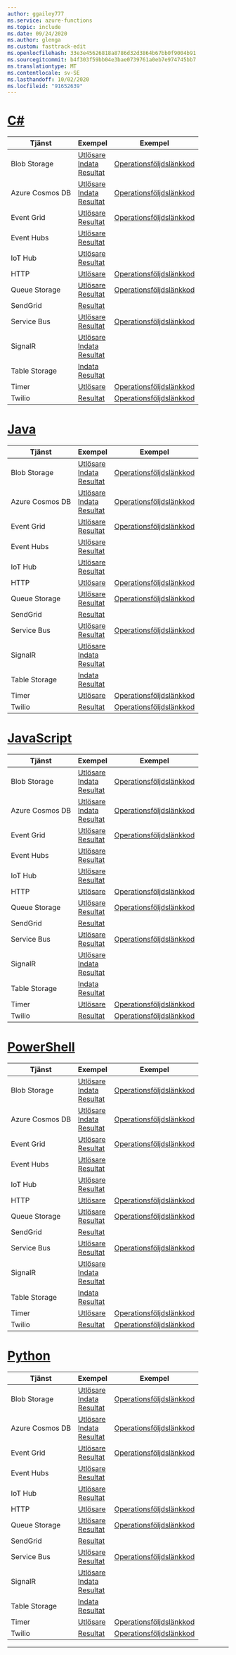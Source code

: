 ```yaml
---
author: ggailey777
ms.service: azure-functions
ms.topic: include
ms.date: 09/24/2020
ms.author: glenga
ms.custom: fasttrack-edit
ms.openlocfilehash: 33e3e45626818a8786d32d3864b67bb0f9004b91
ms.sourcegitcommit: b4f303f59bb04e3bae0739761a0eb7e974745bb7
ms.translationtype: MT
ms.contentlocale: sv-SE
ms.lasthandoff: 10/02/2020
ms.locfileid: "91652639"
---
```

# <a name="c"></a>[C#](#tab/csharp)

| Tjänst | Exempel | Exempel |
| ---- | ----- | ------ | 
| Blob Storage | [Utlösare](../articles/azure-functions/functions-bindings-storage-blob-trigger.md?tabs=csharp#example)<br/>[Indata](../articles/azure-functions/functions-bindings-storage-blob-input.md?tabs=csharp#example)<br/>[Resultat](../articles/azure-functions/functions-bindings-storage-blob-output.md?tabs=csharp#example) | [Operationsföljdslänkkod](https://www.serverlesslibrary.net/?technology=Blob%20Storage&language=C%23) |
| Azure Cosmos DB |[Utlösare](../articles/azure-functions/functions-bindings-cosmosdb-v2-trigger.md?tabs=csharp#example)<br/>[Indata](../articles/azure-functions/functions-bindings-cosmosdb-v2-input.md?tabs=csharp#example)<br/>[Resultat](../articles/azure-functions/functions-bindings-cosmosdb-v2-output.md?tabs=csharp#example) | [Operationsföljdslänkkod](https://www.serverlesslibrary.net/?technology=Cosmos%2CCosmos%20DB&language=C%23) |
| Event Grid |[Utlösare](../articles/azure-functions/functions-bindings-event-grid-trigger.md?tabs=csharp#example)<br/>[Resultat](../articles/azure-functions/functions-bindings-event-grid-output.md?tabs=csharp#example) | [Operationsföljdslänkkod](https://www.serverlesslibrary.net/?technology=Event%20Grid&language=C%23) |
| Event Hubs |[Utlösare](../articles/azure-functions/functions-bindings-event-hubs-trigger.md?tabs=csharp#example)<br/>[Resultat](../articles/azure-functions/functions-bindings-event-hubs-output.md?tabs=csharp#example) | |
| IoT Hub |[Utlösare](../articles/azure-functions/functions-bindings-event-iot-trigger.md?tabs=csharp#example)<br/>[Resultat](../articles/azure-functions/functions-bindings-event-iot-output.md?tabs=csharp#example) | |
| HTTP |[Utlösare](../articles/azure-functions/functions-bindings-http-webhook-trigger.md?tabs=csharp#example) | [Operationsföljdslänkkod](https://www.serverlesslibrary.net/?language=C%23&filtertext=http) |
| Queue Storage | [Utlösare](../articles/azure-functions/functions-bindings-storage-queue-trigger.md?tabs=csharp#example)<br/>[Resultat](../articles/azure-functions/functions-bindings-storage-queue-output.md?tabs=csharp#example) | [Operationsföljdslänkkod](https://www.serverlesslibrary.net/?technology=Storage%20Queue&language=C%23) |
| SendGrid | [Resultat](../articles/azure-functions/functions-bindings-sendgrid.md?tabs=csharp#example) | |
| Service Bus |[Utlösare](../articles/azure-functions/functions-bindings-service-bus-trigger.md?tabs=csharp#example)<br/>[Resultat](../articles/azure-functions/functions-bindings-service-bus-output.md?tabs=csharp#example) | [Operationsföljdslänkkod](https://www.serverlesslibrary.net/?technology=Service%20Bus%20Queue&language=C%23) |
| SignalR| [Utlösare](../articles/azure-functions/functions-bindings-signalr-service-trigger.md?tabs=csharp#example)<br/>[Indata](../articles/azure-functions/functions-bindings-signalr-service-input.md?tabs=csharp#example)<br/>[Resultat](../articles/azure-functions/functions-bindings-signalr-service-output.md?tabs=csharp) | |
| Table Storage| [Indata](../articles/azure-functions/functions-bindings-storage-table.md?tabs=csharp#input)<br/>[Resultat](../articles/azure-functions/functions-bindings-storage-table.md?tabs=csharp#output) | |
| Timer | [Utlösare](../articles/azure-functions/functions-bindings-timer.md?tabs=csharp#example) | [Operationsföljdslänkkod](https://www.serverlesslibrary.net/?language=C%23&filtertext=timer) |
| Twilio | [Resultat](../articles/azure-functions/functions-bindings-twilio.md?tabs=csharp#example---functions-2x-and-higher) | [Operationsföljdslänkkod](https://www.serverlesslibrary.net/?language=C%23&filtertext=twilio) |

# <a name="java"></a>[Java](#tab/java)

| Tjänst | Exempel | Exempel |
| ---- | ----- | ------ | 
| Blob Storage | [Utlösare](../articles/azure-functions/functions-bindings-storage-blob-trigger.md?tabs=java#example)<br/>[Indata](../articles/azure-functions/functions-bindings-storage-blob-input.md?tabs=java#example)<br/>[Resultat](../articles/azure-functions/functions-bindings-storage-blob-output.md?tabs=java#example) | [Operationsföljdslänkkod](https://www.serverlesslibrary.net/?technology=Blob%20Storage&language=Java) |
| Azure Cosmos DB |[Utlösare](../articles/azure-functions/functions-bindings-cosmosdb-v2-trigger.md?tabs=java#example)<br/>[Indata](../articles/azure-functions/functions-bindings-cosmosdb-v2-input.md?tabs=java#example)<br/>[Resultat](../articles/azure-functions/functions-bindings-cosmosdb-v2-output.md?tabs=java#example) | [Operationsföljdslänkkod](https://www.serverlesslibrary.net/?technology=Cosmos%2CCosmos%20DB&language=Java) |
| Event Grid |[Utlösare](../articles/azure-functions/functions-bindings-event-grid-trigger.md?tabs=java#example)<br/>[Resultat](../articles/azure-functions/functions-bindings-event-grid-output.md?tabs=java#example) | [Operationsföljdslänkkod](https://www.serverlesslibrary.net/?technology=Event%20Grid&language=Java) |
| Event Hubs |[Utlösare](../articles/azure-functions/functions-bindings-event-hubs-trigger.md?tabs=java#example)<br/>[Resultat](../articles/azure-functions/functions-bindings-event-hubs-output.md?tabs=java#example) | |
| IoT Hub |[Utlösare](../articles/azure-functions/functions-bindings-event-iot-trigger.md?tabs=java#example)<br/>[Resultat](../articles/azure-functions/functions-bindings-event-iot-output.md?tabs=java#example) | |
| HTTP |[Utlösare](../articles/azure-functions/functions-bindings-http-webhook-trigger.md?tabs=java#example) | [Operationsföljdslänkkod](https://www.serverlesslibrary.net/?language=Java&filtertext=http) |
| Queue Storage | [Utlösare](../articles/azure-functions/functions-bindings-storage-queue-trigger.md?tabs=java#example)<br/>[Resultat](../articles/azure-functions/functions-bindings-storage-queue-output.md?tabs=java#example) | [Operationsföljdslänkkod](https://www.serverlesslibrary.net/?technology=Storage%20Queue&language=Java) |
| SendGrid | [Resultat](../articles/azure-functions/functions-bindings-sendgrid.md?tabs=java#example) | |
| Service Bus |[Utlösare](../articles/azure-functions/functions-bindings-service-bus-trigger.md?tabs=java#example)<br/>[Resultat](../articles/azure-functions/functions-bindings-service-bus-output.md?tabs=java#example) | [Operationsföljdslänkkod](https://www.serverlesslibrary.net/?technology=Service%20Bus%20Queue&language=Java) |
| SignalR| [Utlösare](../articles/azure-functions/functions-bindings-signalr-service-trigger.md?tabs=java#example)<br/>[Indata](../articles/azure-functions/functions-bindings-signalr-service-input.md?tabs=java#example)<br/>[Resultat](../articles/azure-functions/functions-bindings-signalr-service-output.md?tabs=java) | |
| Table Storage| [Indata](../articles/azure-functions/functions-bindings-storage-table.md?tabs=java#input)<br/>[Resultat](../articles/azure-functions/functions-bindings-storage-table.md?tabs=java#output) | |
| Timer | [Utlösare](../articles/azure-functions/functions-bindings-timer.md?tabs=java#example) | [Operationsföljdslänkkod](https://www.serverlesslibrary.net/?language=Java&filtertext=timer) |
| Twilio | [Resultat](../articles/azure-functions/functions-bindings-twilio.md?tabs=java#example---functions-2x-and-higher) | [Operationsföljdslänkkod](https://www.serverlesslibrary.net/?language=Java&filtertext=twilio) |

# <a name="javascript"></a>[JavaScript](#tab/javascript)

| Tjänst | Exempel | Exempel |
| ---- | ----- | ------ | 
| Blob Storage | [Utlösare](../articles/azure-functions/functions-bindings-storage-blob-trigger.md?tabs=javascript#example)<br/>[Indata](../articles/azure-functions/functions-bindings-storage-blob-input.md?tabs=javascript#example)<br/>[Resultat](../articles/azure-functions/functions-bindings-storage-blob-output.md?tabs=javascript#example) | [Operationsföljdslänkkod](https://www.serverlesslibrary.net/?technology=Blob%20Storage&language=JavaScript) |
| Azure Cosmos DB |[Utlösare](../articles/azure-functions/functions-bindings-cosmosdb-v2-trigger.md?tabs=javascript#example)<br/>[Indata](../articles/azure-functions/functions-bindings-cosmosdb-v2-input.md?tabs=javascript#example)<br/>[Resultat](../articles/azure-functions/functions-bindings-cosmosdb-v2-output.md?tabs=javascript#example) | [Operationsföljdslänkkod](https://www.serverlesslibrary.net/?technology=Cosmos%2CCosmos%20DB&language=JavaScript) |
| Event Grid |[Utlösare](../articles/azure-functions/functions-bindings-event-grid-trigger.md?tabs=javascript#example)<br/>[Resultat](../articles/azure-functions/functions-bindings-event-grid-output.md?tabs=javascript#example) | [Operationsföljdslänkkod](https://www.serverlesslibrary.net/?technology=Event%20Grid&language=JavaScript) |
| Event Hubs |[Utlösare](../articles/azure-functions/functions-bindings-event-hubs-trigger.md?tabs=javascript#example)<br/>[Resultat](../articles/azure-functions/functions-bindings-event-hubs-output.md?tabs=javascript#example) | |
| IoT Hub |[Utlösare](../articles/azure-functions/functions-bindings-event-iot-trigger.md?tabs=javascript#example)<br/>[Resultat](../articles/azure-functions/functions-bindings-event-iot-output.md?tabs=javascript#example) | |
| HTTP |[Utlösare](../articles/azure-functions/functions-bindings-http-webhook-trigger.md?tabs=javascript#example) | [Operationsföljdslänkkod](https://www.serverlesslibrary.net/?language=JavaScript&filtertext=http) |
| Queue Storage | [Utlösare](../articles/azure-functions/functions-bindings-storage-queue-trigger.md?tabs=javascript#example)<br/>[Resultat](../articles/azure-functions/functions-bindings-storage-queue-output.md?tabs=javascript#example) | [Operationsföljdslänkkod](https://www.serverlesslibrary.net/?technology=Storage%20Queue&language=JavaScript) |
| SendGrid | [Resultat](../articles/azure-functions/functions-bindings-sendgrid.md?tabs=javascript#example) | |
| Service Bus |[Utlösare](../articles/azure-functions/functions-bindings-service-bus-trigger.md?tabs=javascript#example)<br/>[Resultat](../articles/azure-functions/functions-bindings-service-bus-output.md?tabs=javascript#example) | [Operationsföljdslänkkod](https://www.serverlesslibrary.net/?technology=Service%20Bus%20Queue&language=JavaScript) |
| SignalR| [Utlösare](../articles/azure-functions/functions-bindings-signalr-service-trigger.md?tabs=javascript#example)<br/>[Indata](../articles/azure-functions/functions-bindings-signalr-service-input.md?tabs=javascript#example)<br/>[Resultat](../articles/azure-functions/functions-bindings-signalr-service-output.md?tabs=javascript) | |
| Table Storage| [Indata](../articles/azure-functions/functions-bindings-storage-table.md?tabs=javascript#input)<br/>[Resultat](../articles/azure-functions/functions-bindings-storage-table.md?tabs=javascript#output) | |
| Timer | [Utlösare](../articles/azure-functions/functions-bindings-timer.md?tabs=javascript#example) | [Operationsföljdslänkkod](https://www.serverlesslibrary.net/?language=JavaScript&filtertext=timer) |
| Twilio | [Resultat](../articles/azure-functions/functions-bindings-twilio.md?tabs=javascript#example---functions-2x-and-higher) | [Operationsföljdslänkkod](https://www.serverlesslibrary.net/?language=JavaScript&filtertext=twilio) |

# <a name="powershell"></a>[PowerShell](#tab/powershell)

| Tjänst | Exempel | Exempel |
| ---- | ----- | ------ | 
| Blob Storage | [Utlösare](../articles/azure-functions/functions-bindings-storage-blob-trigger.md?tabs=powershell#example)<br/>[Indata](../articles/azure-functions/functions-bindings-storage-blob-input.md?tabs=powershell#example)<br/>[Resultat](../articles/azure-functions/functions-bindings-storage-blob-output.md?tabs=powershell#example) | [Operationsföljdslänkkod](https://www.serverlesslibrary.net/?technology=Blob%20Storage&language=PowerShell) |
| Azure Cosmos DB |[Utlösare](../articles/azure-functions/functions-bindings-cosmosdb-v2-trigger.md?tabs=powershell#example)<br/>[Indata](../articles/azure-functions/functions-bindings-cosmosdb-v2-input.md?tabs=powershell#example)<br/>[Resultat](../articles/azure-functions/functions-bindings-cosmosdb-v2-output.md?tabs=powershell#example) | [Operationsföljdslänkkod](https://www.serverlesslibrary.net/?technology=Cosmos%2CCosmos%20DB&language=PowerShell) |
| Event Grid |[Utlösare](../articles/azure-functions/functions-bindings-event-grid-trigger.md?tabs=powershell#example)<br/>[Resultat](../articles/azure-functions/functions-bindings-event-grid-output.md?tabs=powershell#example) | [Operationsföljdslänkkod](https://www.serverlesslibrary.net/?technology=Event%20Grid&language=PowerShell) |
| Event Hubs |[Utlösare](../articles/azure-functions/functions-bindings-event-hubs-trigger.md?tabs=powershell#example)<br/>[Resultat](../articles/azure-functions/functions-bindings-event-hubs-output.md?tabs=powershell#example) | |
| IoT Hub |[Utlösare](../articles/azure-functions/functions-bindings-event-iot-trigger.md?tabs=powershell#example)<br/>[Resultat](../articles/azure-functions/functions-bindings-event-iot-output.md?tabs=powershell#example) | |
| HTTP |[Utlösare](../articles/azure-functions/functions-bindings-http-webhook-trigger.md?tabs=powershell#example) | [Operationsföljdslänkkod](https://www.serverlesslibrary.net/?language=PowerShell&filtertext=http) |
| Queue Storage | [Utlösare](../articles/azure-functions/functions-bindings-storage-queue-trigger.md?tabs=powershell#example)<br/>[Resultat](../articles/azure-functions/functions-bindings-storage-queue-output.md?tabs=powershell#example) | [Operationsföljdslänkkod](https://www.serverlesslibrary.net/?technology=Storage%20Queue&language=PowerShell) |
| SendGrid | [Resultat](../articles/azure-functions/functions-bindings-sendgrid.md?tabs=powershell#example) | |
| Service Bus |[Utlösare](../articles/azure-functions/functions-bindings-service-bus-trigger.md?tabs=powershell#example)<br/>[Resultat](../articles/azure-functions/functions-bindings-service-bus-output.md?tabs=powershell#example) | [Operationsföljdslänkkod](https://www.serverlesslibrary.net/?technology=Service%20Bus%20Queue&language=PowerShell) |
| SignalR| [Utlösare](../articles/azure-functions/functions-bindings-signalr-service-trigger.md?tabs=powershell#example)<br/>[Indata](../articles/azure-functions/functions-bindings-signalr-service-input.md?tabs=powershell#example)<br/>[Resultat](../articles/azure-functions/functions-bindings-signalr-service-output.md?tabs=powershell) | |
| Table Storage| [Indata](../articles/azure-functions/functions-bindings-storage-table.md?tabs=powershell#input)<br/>[Resultat](../articles/azure-functions/functions-bindings-storage-table.md?tabs=powershell#output) | |
| Timer | [Utlösare](../articles/azure-functions/functions-bindings-timer.md?tabs=powershell#example) | [Operationsföljdslänkkod](https://www.serverlesslibrary.net/?language=PowerShell&filtertext=timer) |
| Twilio | [Resultat](../articles/azure-functions/functions-bindings-twilio.md?tabs=powershell#example---functions-2x-and-higher) | [Operationsföljdslänkkod](https://www.serverlesslibrary.net/?language=PowerShell&filtertext=twilio) |

# <a name="python"></a>[Python](#tab/python)

| Tjänst | Exempel | Exempel |
| ---- | ----- | ------ | 
| Blob Storage | [Utlösare](../articles/azure-functions/functions-bindings-storage-blob-trigger.md?tabs=python#example)<br/>[Indata](../articles/azure-functions/functions-bindings-storage-blob-input.md?tabs=python#example)<br/>[Resultat](../articles/azure-functions/functions-bindings-storage-blob-output.md?tabs=python#example) | [Operationsföljdslänkkod](https://www.serverlesslibrary.net/?technology=Blob%20Storage&language=Python) |
| Azure Cosmos DB |[Utlösare](../articles/azure-functions/functions-bindings-cosmosdb-v2-trigger.md?tabs=python#example)<br/>[Indata](../articles/azure-functions/functions-bindings-cosmosdb-v2-input.md?tabs=python#example)<br/>[Resultat](../articles/azure-functions/functions-bindings-cosmosdb-v2-output.md?tabs=python#example) | [Operationsföljdslänkkod](https://www.serverlesslibrary.net/?technology=Cosmos%2CCosmos%20DB&language=Python) |
| Event Grid |[Utlösare](../articles/azure-functions/functions-bindings-event-grid-trigger.md?tabs=python#example)<br/>[Resultat](../articles/azure-functions/functions-bindings-event-grid-output.md?tabs=python#example) | [Operationsföljdslänkkod](https://www.serverlesslibrary.net/?technology=Event%20Grid&language=Python) |
| Event Hubs |[Utlösare](../articles/azure-functions/functions-bindings-event-hubs-trigger.md?tabs=python#example)<br/>[Resultat](../articles/azure-functions/functions-bindings-event-hubs-output.md?tabs=python#example) | |
| IoT Hub |[Utlösare](../articles/azure-functions/functions-bindings-event-iot-trigger.md?tabs=python#example)<br/>[Resultat](../articles/azure-functions/functions-bindings-event-iot-output.md?tabs=python#example) | |
| HTTP |[Utlösare](../articles/azure-functions/functions-bindings-http-webhook-trigger.md?tabs=python#example) | [Operationsföljdslänkkod](https://www.serverlesslibrary.net/?language=Python&filtertext=http) |
| Queue Storage | [Utlösare](../articles/azure-functions/functions-bindings-storage-queue-trigger.md?tabs=python#example)<br/>[Resultat](../articles/azure-functions/functions-bindings-storage-queue-output.md?tabs=python#example) | [Operationsföljdslänkkod](https://www.serverlesslibrary.net/?technology=Storage%20Queue&language=Python) |
| SendGrid | [Resultat](../articles/azure-functions/functions-bindings-sendgrid.md?tabs=python#example) | |
| Service Bus |[Utlösare](../articles/azure-functions/functions-bindings-service-bus-trigger.md?tabs=python#example)<br/>[Resultat](../articles/azure-functions/functions-bindings-service-bus-output.md?tabs=python#example) | [Operationsföljdslänkkod](https://www.serverlesslibrary.net/?technology=Service%20Bus%20Queue&language=Python) |
| SignalR| [Utlösare](../articles/azure-functions/functions-bindings-signalr-service-trigger.md?tabs=python#example)<br/>[Indata](../articles/azure-functions/functions-bindings-signalr-service-input.md?tabs=python#example)<br/>[Resultat](../articles/azure-functions/functions-bindings-signalr-service-output.md?tabs=python) | |
| Table Storage| [Indata](../articles/azure-functions/functions-bindings-storage-table.md?tabs=python#input)<br/>[Resultat](../articles/azure-functions/functions-bindings-storage-table.md?tabs=python#output) | |
| Timer | [Utlösare](../articles/azure-functions/functions-bindings-timer.md?tabs=python#example) | [Operationsföljdslänkkod](https://www.serverlesslibrary.net/?language=Python&filtertext=timer) |
| Twilio | [Resultat](../articles/azure-functions/functions-bindings-twilio.md?tabs=python#example---functions-2x-and-higher) | [Operationsföljdslänkkod](https://www.serverlesslibrary.net/?language=Python&filtertext=twilio) |

---

